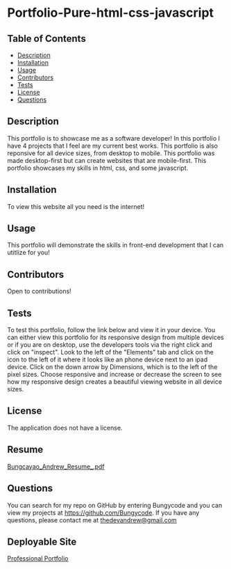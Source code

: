 # Portfolio-Pure-html-css-javascript

  ## Table of Contents
  * [Description](#description)
  * [Installation](#installation)
  * [Usage](#usage)
  * [Contributors](#contribution)
  * [Tests](#test)
  * [License](#license)
  * [Questions](#questions)
  
  ## Description 
  This portfolio is to showcase me as a software developer! In this portfolio I have 4 projects that I feel are my current best works. This portfolio is also reponsive for all device sizes, from desktop to mobile. This portfolio was made desktop-first but can create websites that are mobile-first. This portfolio showcases my skills in html, css, and some javascript.
  
  ## Installation 
  To view this website all you need is the internet!

  ## Usage 
  This portfolio will demonstrate the skills in front-end development that I can utitlize for you!

  ## Contributors
  Open to contributions!

  ## Tests
  To test this portfolio, follow the link below and view it in your device. You can either view this portfolio for its responsive design from multiple devices or if you are on desktop, use the developers tools via the right click and click on "inspect". Look to the left of the "Elements" tab and click on the icon to the left of it where it looks like an phone device next to an ipad device. Click on the down arrow by Dimensions, which is to the left of the pixel sizes. Choose responsive and increase or decrease the screen to see how my responsive design creates a beautiful viewing website in all device sizes.  

  ## License 
  The application does not have a license.
  
  ## Resume
  
  [Bungcayao_Andrew_Resume_.pdf](https://github.com/Bungycode/Portfolio-Pure-html-css-javascript/files/10868211/Bungcayao_Andrew_Resume_.pdf)


  ## Questions
  You can search for my repo on GitHub by entering Bungycode and you can view my projects at https://github.com/Bungycode. If you have any questions, please contact me at thedevandrew@gmail.com

  ## Deployable Site

  [Professional Portfolio](https://bungycode.github.io/Portfolio-Pure-html-css-javascript/)

